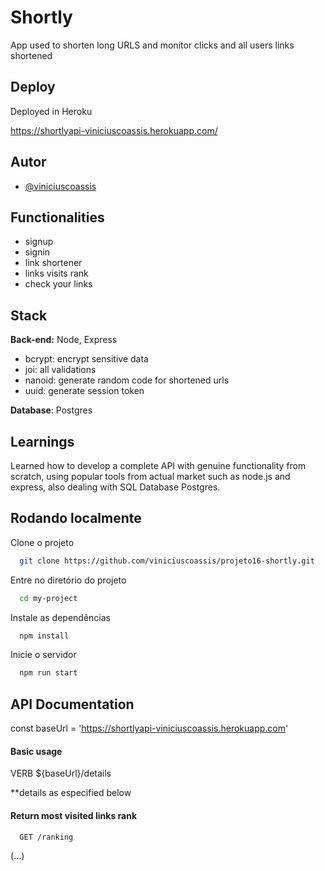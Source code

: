 
# Shortly  

App used to shorten long URLS and monitor clicks and all users links shortened




## Deploy

Deployed in Heroku


https://shortlyapi-viniciuscoassis.herokuapp.com/


## Autor

- [@viniciuscoassis](https://github.com/viniciuscoassis)

## Functionalities

- signup
- signin
- link shortener
- links visits rank
- check your links




## Stack

**Back-end:** Node, Express 

- bcrypt: encrypt sensitive data 
- joi: all validations
- nanoid: generate random code for shortened urls 
- uuid: generate session token

**Database**: Postgres




## Learnings

Learned how to develop a complete API with genuine functionality from scratch, using popular tools from actual market such as node.js and express, also dealing with SQL Database Postgres.

## Rodando localmente

Clone o projeto

```bash
  git clone https://github.com/viniciuscoassis/projeto16-shortly.git
```

Entre no diretório do projeto

```bash
  cd my-project
```

Instale as dependências

```bash
  npm install
```

Inicie o servidor

```bash
  npm run start
```


## API Documentation

const baseUrl = 'https://shortlyapi-viniciuscoassis.herokuapp.com'

#### Basic usage
VERB ${baseUrl}/details

**details as especified below

#### Return most visited links rank

```http
  GET /ranking
```

(...)

